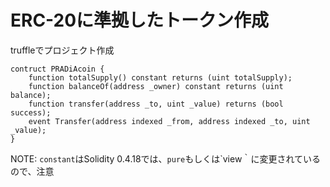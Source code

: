 # ERC-20に準拠したトークン作成
truffleでプロジェクト作成

    contruct PRADiAcoin {
        function totalSupply() constant returns (uint totalSupply);
        function balanceOf(address _owner) constant returns (uint balance);
        function transfer(address _to, uint _value) returns (bool success);
        event Transfer(address indexed _from, address indexed _to, uint _value);
    }

NOTE:
`constant`はSolidity 0.4.18では、`pure`もしくは`view｀に変更されているので、注意

